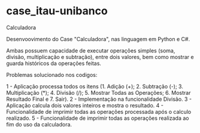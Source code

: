 # case_itau-unibanco

Calculadora

Desenvoovimento do Case "Calculadora", nas linguagem em Python e C#. 

Ambas possuem capacidade de executar operações simples (soma, divisão, multiplicação e subtração), entre dois valores, bem como mostrar e guarda históricos da operações feitas. 

Problemas solucionado nos codigos:

1 - Aplicação processa todos os itens (1. Adição (+); 2. Subtração (-); 3. Multiplicação (*); 4. Divisão (/); 5. Mostrar Todas as Operações; 6. Mostrar Resultado Final e 7. Sair).
2 - Implementação na funcionalidade Divisão.
3 - Aplicação calcula dois valores inteiros e mostra o resultado.
4 - Funcionalidade de imprimir todas as operações processada após o calculo realizado.
5 - Funcionalidade de imprimir todas as operações realizada ao fim do uso da calculadora.
